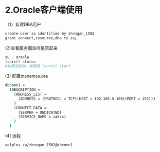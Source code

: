 # 2.Oracle客户端使用

（1）新建DBA用户

```bash
create user za identified by zhongan_1502
grant connect,resource,dba to za;
```

(2)查看服务器监听是否起来

```bash
su - oracle
lsnrctl status
#如果没启动，就使用 lsnrctl start
```

(3) 配置tnsnames.ora

```bash
dbconn1 =
  (DESCRIPTION =
    (ADDRESS_LIST =
      (ADDRESS = (PROTOCOL = TCP)(HOST = 192.168.0.108)(PORT = 1521))
    )
    (CONNECT_DATA =
      (SERVER = DEDICATED)
      (SERVICE_NAME = zakss)
    )
  )
```

(4) 远程

```bash
sqlplus za/zhongan_1502@dbconn1
```

